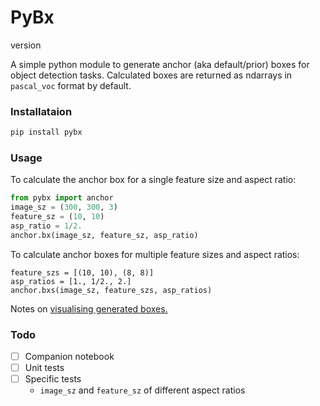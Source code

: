 # PyBx 
version

A simple python module to generate anchor
(aka default/prior) boxes for object detection
tasks. 
Calculated boxes are returned as ndarrays in `pascal_voc` format by default.

### Installataion
```bash
pip install pybx
```

### Usage
To calculate the anchor box for a single feature size and aspect ratio: 
```python
from pybx import anchor
image_sz = (300, 300, 3)
feature_sz = (10, 10)
asp_ratio = 1/2.
anchor.bx(image_sz, feature_sz, asp_ratio)
```
To calculate anchor boxes for multiple feature sizes and aspect ratios:
```python3
feature_szs = [(10, 10), (8, 8)]
asp_ratios = [1., 1/2., 2.]
anchor.bxs(image_sz, feature_szs, asp_ratios)
```
Notes on [visualising generated boxes.](data/README.md)
### Todo
- [ ] Companion notebook
- [ ] Unit tests
- [ ] Specific tests
  - `image_sz` and `feature_sz` of different aspect ratios